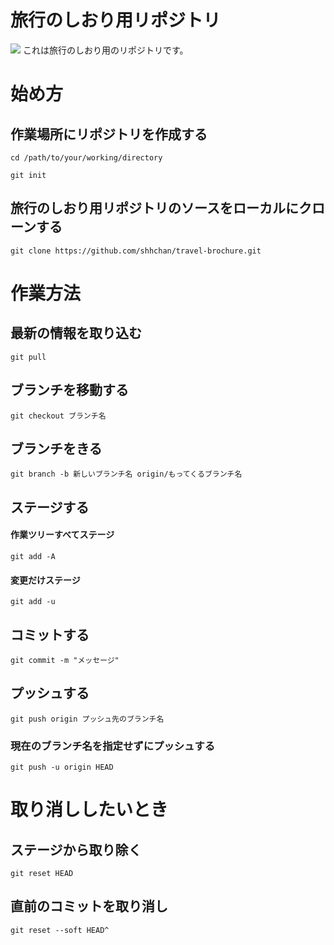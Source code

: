 # 旅行のしおり用リポジトリ
<img src="http://img.shields.io/badge/-LaTeX-008080.svg?logo=latex&style=flat">
これは旅行のしおり用のリポジトリです。

# 始め方

## 作業場所にリポジトリを作成する

```shell
cd /path/to/your/working/directory
```
```shell
git init
```

## 旅行のしおり用リポジトリのソースをローカルにクローンする

```shell
git clone https://github.com/shhchan/travel-brochure.git
```

# 作業方法

## 最新の情報を取り込む

```shell
git pull
```

## ブランチを移動する
 ```shell
 git checkout ブランチ名
 ```

 ## ブランチをきる
 ```shell
 git branch -b 新しいブランチ名 origin/もってくるブランチ名
 ```

 ## ステージする
 #### 作業ツリーすべてステージ
 ```shell
git add -A
 ```
  #### 変更だけステージ
 ```shell
git add -u
 ```

 ## コミットする
 ```shell
 git commit -m "メッセージ"
 ```

 ## プッシュする
 ```shell
 git push origin プッシュ先のブランチ名
 ```
 ### 現在のブランチ名を指定せずにプッシュする
 ```shell
 git push -u origin HEAD
 ```

 # 取り消ししたいとき
  ## ステージから取り除く
  ```shell
  git reset HEAD
  ```

  ## 直前のコミットを取り消し
  ```shell
  git reset --soft HEAD^
  ```